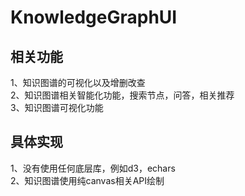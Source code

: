# KnowledgeGraphUI

## 相关功能
1、知识图谱的可视化以及增删改查</br>
2、知识图谱相关智能化功能，搜索节点，问答，相关推荐</br>
3、知识图谱可视化功能

## 具体实现
1、没有使用任何底层库，例如d3，echars</br>
2、知识图谱使用纯canvas相关API绘制</br>

